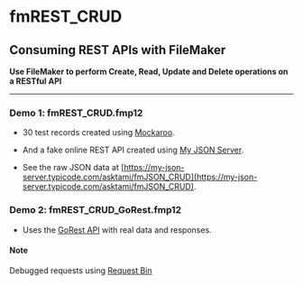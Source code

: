 # fmREST_CRUD

## Consuming REST APIs with FileMaker

**Use FileMaker to perform Create, Read, Update and Delete operations on a RESTful API**

---

### Demo 1: **fmREST_CRUD.fmp12**

- 30 test records created using [Mockaroo](https://mockaroo.com/).

- And a fake online REST API created using [My JSON Server](https://my-json-server.typicode.com/).

- See the raw JSON data at [https://my-json-server.typicode.com/asktami/fmJSON_CRUD](https://my-json-server.typicode.com/asktami/fmJSON_CRUD).

### Demo 2: **fmREST_CRUD_GoRest.fmp12**

- Uses the [GoRest API](https://gorest.co.in/) with real data and responses.

#### Note

Debugged requests using [Request Bin](https://requestbin.com/)

